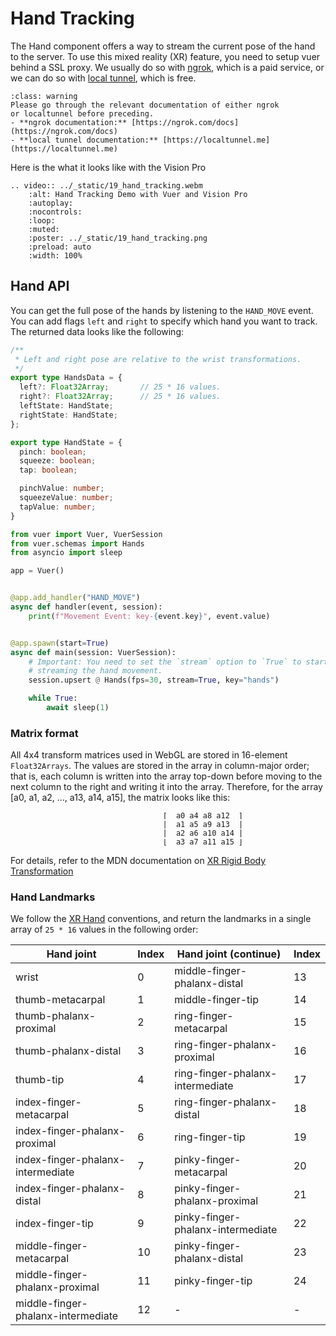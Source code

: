 
# Hand Tracking

The Hand component offers a way to stream the current
pose of the hand to the server. To use this mixed reality (XR)
feature, you need to setup vuer behind a SSL proxy. We usually
do so with [ngrok](https://ngrok.com/), which is a paid service,
or we can do so with [local tunnel](https://localtunnel.me/), 
which is free.

```{admonition} Warning
:class: warning
Please go through the relevant documentation of either ngrok
or localtunnel before preceding.
- **ngrok documentation:** [https://ngrok.com/docs](https://ngrok.com/docs)
- **local tunnel documentation:** [https://localtunnel.me](https://localtunnel.me)
```

Here is the what it looks like with the Vision Pro 

```{eval-rst}
.. video:: ../_static/19_hand_tracking.webm
    :alt: Hand Tracking Demo with Vuer and Vision Pro
    :autoplay:
    :nocontrols:
    :loop:
    :muted:
    :poster: ../_static/19_hand_tracking.png
    :preload: auto
    :width: 100%
```

## Hand API

You can get the full pose of the hands by listening to the `HAND_MOVE` event.
You can add flags `left` and `right` to specify which hand you want to track.
The returned data looks like the following:

```typescript
/**
 * Left and right pose are relative to the wrist transformations.
 */
export type HandsData = {
  left?: Float32Array;       // 25 * 16 values.
  right?: Float32Array;      // 25 * 16 values.
  leftState: HandState;
  rightState: HandState;
};

export type HandState = {
  pinch: boolean;
  squeeze: boolean;
  tap: boolean;

  pinchValue: number;
  squeezeValue: number;
  tapValue: number;
}
```

```python
from vuer import Vuer, VuerSession
from vuer.schemas import Hands
from asyncio import sleep

app = Vuer()


@app.add_handler("HAND_MOVE")
async def handler(event, session):
    print(f"Movement Event: key-{event.key}", event.value)


@app.spawn(start=True)
async def main(session: VuerSession):
    # Important: You need to set the `stream` option to `True` to start
    # streaming the hand movement.
    session.upsert @ Hands(fps=30, stream=True, key="hands")

    while True:
        await sleep(1)
```


### Matrix format

All 4x4 transform matrices used in WebGL are stored in 16-element `Float32Arrays`.
The values are stored in the array in column-major order; that is, each column is
written into the array top-down before moving to the next column to the right and
writing it into the array. Therefore, for the array [a0, a1, a2, …, a13, a14, a15], 
the matrix looks like this:

```
                                  ⌈  a0 a4 a8 a12  ⌉
                                  |  a1 a5 a9 a13  |
                                  |  a2 a6 a10 a14 |
                                  ⌊  a3 a7 a11 a15 ⌋
```

For details, refer to the MDN documentation on [XR Rigid Body Transformation](https://developer.mozilla.org/en-US/docs/Web/API/XRRigidTransform/matrix)

### Hand Landmarks

We follow the [XR Hand](https://developer.mozilla.org/en-US/docs/Web/API/XRHand) 
conventions, and return the landmarks in a single array of `25 * 16` values in 
the following order:

| Hand joint                        | Index |  Hand joint (continue)           | Index |
|---------------------------------  |-------| ---------------------------------|-------|
| wrist                             | 0     | middle-finger-phalanx-distal    | 13    | 
| thumb-metacarpal                  | 1     | middle-finger-tip               | 14    | 
| thumb-phalanx-proximal            | 2     | ring-finger-metacarpal          | 15    | 
| thumb-phalanx-distal              | 3     | ring-finger-phalanx-proximal    | 16    | 
| thumb-tip                         | 4     | ring-finger-phalanx-intermediate | 17   | 
| index-finger-metacarpal           | 5     | ring-finger-phalanx-distal      | 18    | 
| index-finger-phalanx-proximal     | 6     | ring-finger-tip                 | 19    | 
| index-finger-phalanx-intermediate | 7     | pinky-finger-metacarpal         | 20    | 
| index-finger-phalanx-distal       | 8     | pinky-finger-phalanx-proximal   | 21    | 
| index-finger-tip                  | 9     | pinky-finger-phalanx-intermediate | 22  | 
| middle-finger-metacarpal          | 10    | pinky-finger-phalanx-distal     | 23    | 
| middle-finger-phalanx-proximal    | 11    | pinky-finger-tip                | 24    | 
| middle-finger-phalanx-intermediate | 12   | -                               | -     | 
